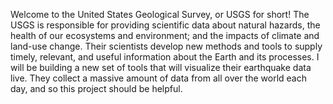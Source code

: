 Welcome to the United States Geological Survey, or USGS for short! The USGS is responsible for providing scientific data about natural hazards, the health of our ecosystems and environment; and the impacts of climate and land-use change. Their scientists develop new methods and tools to supply timely, relevant, and useful information about the Earth and its processes. I will be building a new set of tools that will visualize their earthquake data live. They collect a massive amount of data from all over the world each day, and so this project should be helpful.
